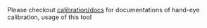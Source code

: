 Please checkout [calibration/docs](docs/USAGE.md) for documentations of hand-eye calibration, usage of this tool 
